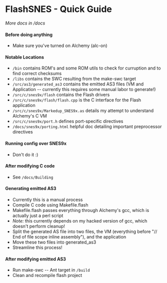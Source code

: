 FlashSNES - Quick Guide
=======================

*More docs in /docs*


#### Before doing anything ####
  - Make sure you've turned on Alchemy (alc-on)


#### Notable Locations ####
  - `/bin` contains ROM's and some ROM utils to check for curruption and to find correct checksums
  - `/libs` contains the SWC resulting from the make-swc target
  - `/src/as3/generated_as3` contains the emitted AS3 files (VM and Application -- currently this requires some manual labor to generate!)
  - `/src/c/snes9x/flash` contains the Flash drivers
  - `/src/c/snes9x/flash/flash.cpp` is the C interface for the Flash application
  - `/src/c/snes9x/Markedup_SNES9x.as` details my attempt to understand Alchemy's C VM
  - `/src/c/snes9x/port.h` defines port-specific directives
  - `/docs/snes9x/porting.html` helpful doc detailing important preprocessor directives
 

#### Running config over SNES9x ####
  - Don't do it :)
 

#### After modifying C code ####
  - See `/docs/Building`
 

#### Generating emitted AS3 ####
  - Currently this is a manual process
  - Compile C code using Makefile.flash
  - Makefile.flash passes everything through Alchemy's gcc, which is actually just a perl script
  - *Note:* this currently depends on my hacked version of gcc, which doesn't perform cleanup!
  - Split the generated AS file into two files, the VM (everything before "// End of file scope inline assembly"), and the application
  - Move these two files into generated_as3
  - Streamline this process!
 

#### After modifying emitted AS3 ####
  - Run make-swc -- Ant target in `/build`
  - Clean and recompile flash project